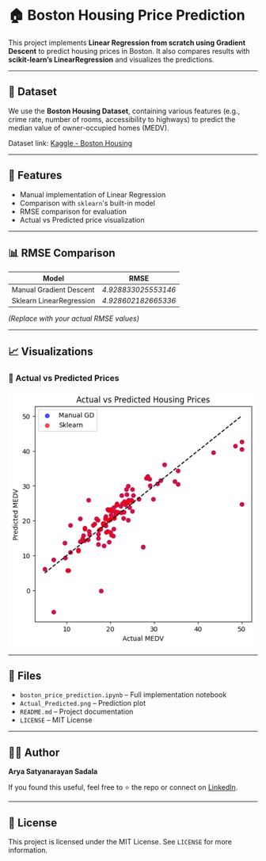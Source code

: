 # 🏠 Boston Housing Price Prediction

This project implements **Linear Regression from scratch using Gradient Descent** to predict housing prices in Boston. It also compares results with **scikit-learn’s LinearRegression** and visualizes the predictions.

---

## 📂 Dataset

We use the **Boston Housing Dataset**, containing various features (e.g., crime rate, number of rooms, accessibility to highways) to predict the median value of owner-occupied homes (MEDV).

Dataset link: [Kaggle - Boston Housing](https://www.kaggle.com/datasets/altavish/boston-housing-dataset)

---

## 🚀 Features

- Manual implementation of Linear Regression
- Comparison with `sklearn`'s built-in model
- RMSE comparison for evaluation
- Actual vs Predicted price visualization

---

## 📊 RMSE Comparison

| Model                     | RMSE     |
|--------------------------|----------|
| Manual Gradient Descent  | *4.928833025553146*  |
| Sklearn LinearRegression | *4.928602182665336*  |

*(Replace with your actual RMSE values)*

---

## 📈 Visualizations

### 🔹 Actual vs Predicted Prices

<img src="Actual_Predicted.png" alt="Actual vs Predicted MEDV" width="500"/>

---

## 📁 Files

- `boston_price_prediction.ipynb` – Full implementation notebook
- `Actual_Predicted.png` – Prediction plot
- `README.md` – Project documentation
- `LICENSE` – MIT License

---

## 🧑‍💻 Author

**Arya Satyanarayan Sadala**

If you found this useful, feel free to ⭐ the repo or connect on [LinkedIn](https://www.linkedin.com).

---

## 📜 License

This project is licensed under the MIT License. See `LICENSE` for more information.
